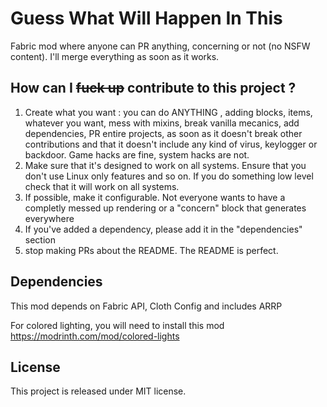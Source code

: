 
# Guess What Will Happen In This

Fabric mod where anyone can PR anything, concerning or not (no NSFW content). I'll merge everything as soon as it works.

## How can I ~~fuck up~~ contribute to this project ?

1) Create what you want : you can do ANYTHING , adding blocks, items, whatever you want, mess with mixins, break vanilla mecanics, add dependencies, PR entire projects, as soon as it doesn't break other contributions and that it doesn't include any kind of virus, keylogger or backdoor. Game hacks are fine, system hacks are not.
2) Make sure that it's designed to work on all systems. Ensure that you don't use Linux only features and so on. If you do something low level check that it will work on all systems. 
3) If possible, make it configurable. Not everyone wants to have a completly messed up rendering or a "concern" block that generates everywhere
4) If you've added a dependency, please add it in the "dependencies" section
5) stop making PRs about the README. The README is perfect.

## Dependencies

This mod depends on Fabric API, Cloth Config and includes ARRP

For colored lighting, you will need to install this mod https://modrinth.com/mod/colored-lights

## License

This project is released under MIT license.
